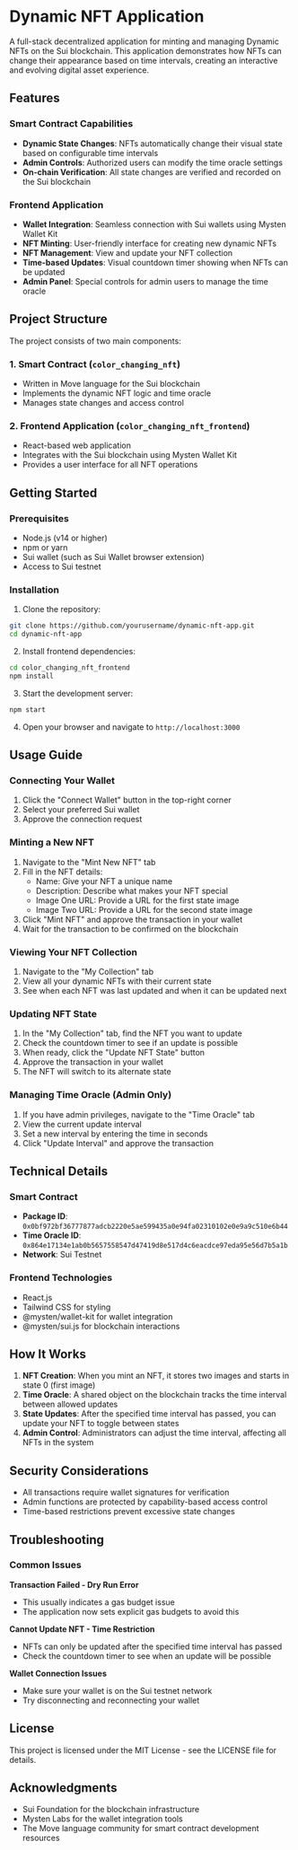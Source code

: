 # Dynamic NFT Application

A full-stack decentralized application for minting and managing Dynamic NFTs on the Sui blockchain. This application demonstrates how NFTs can change their appearance based on time intervals, creating an interactive and evolving digital asset experience.

## Features

### Smart Contract Capabilities
- **Dynamic State Changes**: NFTs automatically change their visual state based on configurable time intervals
- **Admin Controls**: Authorized users can modify the time oracle settings
- **On-chain Verification**: All state changes are verified and recorded on the Sui blockchain

### Frontend Application
- **Wallet Integration**: Seamless connection with Sui wallets using Mysten Wallet Kit
- **NFT Minting**: User-friendly interface for creating new dynamic NFTs
- **NFT Management**: View and update your NFT collection
- **Time-based Updates**: Visual countdown timer showing when NFTs can be updated
- **Admin Panel**: Special controls for admin users to manage the time oracle

## Project Structure

The project consists of two main components:

### 1. Smart Contract (`color_changing_nft`)
- Written in Move language for the Sui blockchain
- Implements the dynamic NFT logic and time oracle
- Manages state changes and access control

### 2. Frontend Application (`color_changing_nft_frontend`)
- React-based web application
- Integrates with the Sui blockchain using Mysten Wallet Kit
- Provides a user interface for all NFT operations

## Getting Started

### Prerequisites
- Node.js (v14 or higher)
- npm or yarn
- Sui wallet (such as Sui Wallet browser extension)
- Access to Sui testnet

### Installation

1. Clone the repository:
```bash
git clone https://github.com/yourusername/dynamic-nft-app.git
cd dynamic-nft-app
```

2. Install frontend dependencies:
```bash
cd color_changing_nft_frontend
npm install
```

3. Start the development server:
```bash
npm start
```

4. Open your browser and navigate to `http://localhost:3000`

## Usage Guide

### Connecting Your Wallet
1. Click the "Connect Wallet" button in the top-right corner
2. Select your preferred Sui wallet
3. Approve the connection request

### Minting a New NFT
1. Navigate to the "Mint New NFT" tab
2. Fill in the NFT details:
   - Name: Give your NFT a unique name
   - Description: Describe what makes your NFT special
   - Image One URL: Provide a URL for the first state image
   - Image Two URL: Provide a URL for the second state image
3. Click "Mint NFT" and approve the transaction in your wallet
4. Wait for the transaction to be confirmed on the blockchain

### Viewing Your NFT Collection
1. Navigate to the "My Collection" tab
2. View all your dynamic NFTs with their current state
3. See when each NFT was last updated and when it can be updated next

### Updating NFT State
1. In the "My Collection" tab, find the NFT you want to update
2. Check the countdown timer to see if an update is possible
3. When ready, click the "Update NFT State" button
4. Approve the transaction in your wallet
5. The NFT will switch to its alternate state

### Managing Time Oracle (Admin Only)
1. If you have admin privileges, navigate to the "Time Oracle" tab
2. View the current update interval
3. Set a new interval by entering the time in seconds
4. Click "Update Interval" and approve the transaction

## Technical Details

### Smart Contract
- **Package ID**: `0x0bf972bf36777877adcb2220e5ae599435a0e94fa02310102e0e9a9c510e6b44`
- **Time Oracle ID**: `0x864e17134e1ab0b5657558547d47419d8e517d4c6eacdce97eda95e56d7b5a1b`
- **Network**: Sui Testnet

### Frontend Technologies
- React.js
- Tailwind CSS for styling
- @mysten/wallet-kit for wallet integration
- @mysten/sui.js for blockchain interactions

## How It Works

1. **NFT Creation**: When you mint an NFT, it stores two images and starts in state 0 (first image)
2. **Time Oracle**: A shared object on the blockchain tracks the time interval between allowed updates
3. **State Updates**: After the specified time interval has passed, you can update your NFT to toggle between states
4. **Admin Control**: Administrators can adjust the time interval, affecting all NFTs in the system

## Security Considerations

- All transactions require wallet signatures for verification
- Admin functions are protected by capability-based access control
- Time-based restrictions prevent excessive state changes

## Troubleshooting

### Common Issues

**Transaction Failed - Dry Run Error**
- This usually indicates a gas budget issue
- The application now sets explicit gas budgets to avoid this

**Cannot Update NFT - Time Restriction**
- NFTs can only be updated after the specified time interval has passed
- Check the countdown timer to see when an update will be possible

**Wallet Connection Issues**
- Make sure your wallet is on the Sui testnet network
- Try disconnecting and reconnecting your wallet

## License

This project is licensed under the MIT License - see the LICENSE file for details.

## Acknowledgments

- Sui Foundation for the blockchain infrastructure
- Mysten Labs for the wallet integration tools
- The Move language community for smart contract development resources
